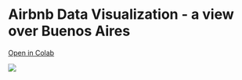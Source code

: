 # Airbnb Data Visualization - a view over Buenos Aires

[Open in Colab]("https://colab.research.google.com/github/LuccaMello7/airbnb-buenos-aires-data-visualization/blob/main/AirbnbProject_Buenos_Aires.ipynb)
      
![](https://drive.google.com/uc?export=view&id=1mHCvnwHH0eB8Di2zwOgytJOE09bbLqw3)

